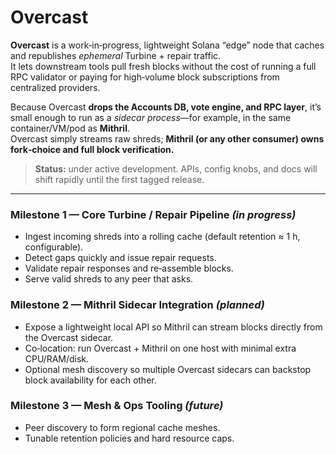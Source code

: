 # Overcast

**Overcast** is a work‑in‑progress, lightweight Solana “edge” node that caches and republishes *ephemeral* Turbine + repair traffic.  
It lets downstream tools pull fresh blocks without the cost of running a full RPC validator or paying for high‑volume block subscriptions from centralized providers.

Because Overcast **drops the Accounts DB, vote engine, and RPC layer**, it’s small enough to run as a *sidecar process*—for example, in the same container/VM/pod as **Mithril**.  
Overcast simply streams raw shreds; **Mithril (or any other consumer) owns fork‑choice and full block verification.**

> **Status:** under active development.  APIs, config knobs, and docs will shift rapidly until the first tagged release.

---

### Milestone 1 — Core Turbine / Repair Pipeline *(in progress)*
* Ingest incoming shreds into a rolling cache (default retention ≈ 1 h, configurable).  
* Detect gaps quickly and issue repair requests.  
* Validate repair responses and re‑assemble blocks.  
* Serve valid shreds to any peer that asks.

### Milestone 2 — Mithril Sidecar Integration *(planned)*
* Expose a lightweight local API so Mithril can stream blocks directly from the Overcast sidecar.  
* Co‑location: run Overcast + Mithril on one host with minimal extra CPU/RAM/disk.  
* Optional mesh discovery so multiple Overcast sidecars can backstop block availability for each other.

### Milestone 3 — Mesh & Ops Tooling *(future)*
* Peer discovery to form regional cache meshes.  
* Tunable retention policies and hard resource caps.  



